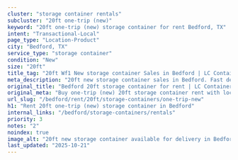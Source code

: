 ```yaml
---
cluster: "storage container rentals"
subcluster: "20ft one-trip (new)"
keyword: "20ft one-trip (new) storage container for rent Bedford, TX"
intent: "Transactional-Local"
page_type: "Location-Product"
city: "Bedford, TX"
service_type: "storage container"
condition: "New"
size: "20ft"
title_tag: "20ft Wf1 New storage container Sales in Bedford | LC Container"
meta_description: "20ft new storage container sales in Bedford. Fast delivery, competitive pricing. Serving storage containers area. Quote ID: NOQ. Call (214) 524-4168 for your free quote today."
original_title: "Bedford 20ft storage container for rent | LC Container"
original_meta: "Buy one-trip (new) 20ft storage container rent with local delivery in Bedford, TX. LC Container — local Since 2003. Request a fast quote today."
url_slug: "/bedford/rent/20ft/storage-containers/one-trip-new"
h1: "Rent 20ft one-trip (new) storage container in Bedford"
internal_links: "/bedford/storage-containers/rentals"
priority: 3
notes: "2"
noindex: true
image_alt: "20ft new storage container available for delivery in Bedford"
last_updated: "2025-10-21"
---
```


<!-- TODO: Add unique city/inventory copy, images, and internal links here. -->
